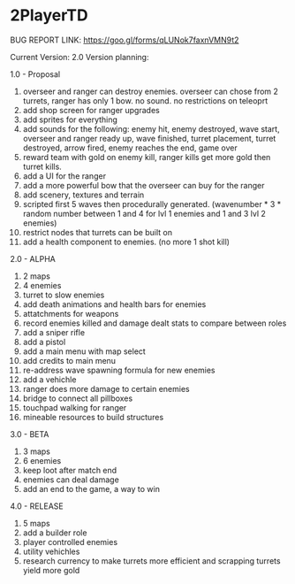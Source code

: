 # 2PlayerTD
BUG REPORT LINK: https://goo.gl/forms/qLUNok7faxnVMN9t2

Current Version: 2.0
Version planning:

1.0 - Proposal
1.	overseer and ranger can destroy enemies. overseer can chose from 2 turrets, ranger has only 1 bow. no sound. no restrictions on teleoprt
2.	add shop screen for ranger upgrades
3.	add sprites for everything
4.	add sounds for the following: enemy hit, enemy destroyed, wave start, overseer and ranger ready up, wave finished, turret placement, turret destroyed, arrow fired, enemy reaches the end, game over
5.	reward team with gold on enemy kill, ranger kills get more gold then turret kills. 
6.	add a UI for the ranger
7.	add a more powerful bow that the overseer can buy for the ranger
8.	add scenery, textures and terrain
9.	scripted first 5 waves then procedurally generated. (wavenumber * 3 * random number between 1 and 4 for lvl 1 enemies and 1 and 3 lvl 2 enemies)
10.	restrict nodes that turrets can be built on
11. add a health component to enemies. (no more 1 shot kill)

2.0 - ALPHA
1.	2 maps
2.	4 enemies
3.	turret to slow enemies
4.	add death animations and health bars for enemies
5.	attatchments for weapons
6.	record enemies killed and damage dealt stats to compare between roles
7.	add a sniper rifle
8.  add a pistol
9.  add a main menu with map select
10. add credits to main menu
11. re-address wave spawning formula for new enemies
12. add a vehichle
13. ranger does more damage to certain enemies
14. bridge to connect all pillboxes
15. touchpad walking for ranger
16. mineable resources to build structures

3.0 - BETA
1.	3 maps
2.	6 enemies
3.	keep loot after match end
4.	enemies can deal damage
5.  add an end to the game, a way to win


4.0 - RELEASE
1.	5 maps
2.	add a builder role
3.	player controlled enemies
4.	utility vehichles
5.	research currency to make turrets more efficient and scrapping turrets yield more gold
